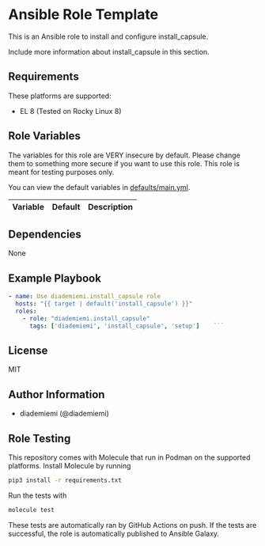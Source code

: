 Ansible Role Template
=========



This is an Ansible role to install and configure install_capsule.

Include more information about install_capsule in this section.

Requirements
------------
These platforms are supported:
- EL 8 (Tested on Rocky Linux 8)

<!--
- List hardware requirements here  
-->

Role Variables
--------------

The variables for this role are VERY insecure by default. Please change them to something more secure if you want to use this role. This role is meant for testing purposes only.

You can view the default variables in [defaults/main.yml](./defaults/main.yml).

Variable | Default | Description
--- | --- | ---
<!--
`variable` | `default` | Variable example
`long_variable` | See [defaults/main.yml](./defaults/main.yml) | Variable referring to defaults
`distro_specific_variable` | See [vars/debian.yml](./vars/debian.yml) | Variable referring to distro-specific variables
-->

Dependencies
------------
<!-- List dependencies on other roles or criteria -->
None

Example Playbook
----------------

```yaml
- name: Use diademiemi.install_capsule role
  hosts: "{{ target | default('install_capsule') }}"
  roles:
    - role: "diademiemi.install_capsule"
      tags: ['diademiemi', 'install_capsule', 'setup']    ```

```

License
-------

MIT

Author Information
------------------

- diademiemi (@diademiemi)

Role Testing
------------

This repository comes with Molecule that run in Podman on the supported platforms.
Install Molecule by running

```bash
pip3 install -r requirements.txt
```

Run the tests with

```bash
molecule test
```

These tests are automatically ran by GitHub Actions on push. If the tests are successful, the role is automatically published to Ansible Galaxy.

